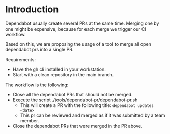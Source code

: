 # Introduction

Dependabot usually create several PRs at the same time. Merging one by one might
be expensive, because for each merge we trigger our CI workflow.

Based on this, we are proposing the usage of a tool to merge all open dependabot
prs into a single PR.

Requirements:
* Have the gh cli installed in your workstation.
* Start with a clean repository in the main branch.

The workflow is the following:

* Close all the dependabot PRs that should not be merged.
* Execute the script ./tools/dependabot-pr/dependabot-pr.sh
  * This will create a PR with the following title: `dependabot updates <date>`
  * This pr can be reviewed and merged as if it was submitted by a team member.
* Close the dependabot PRs that were merged in the PR above.

